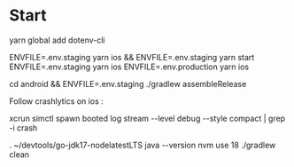 # Start

yarn global add dotenv-cli


ENVFILE=.env.staging yarn ios && ENVFILE=.env.staging yarn start
ENVFILE=.env.staging yarn ios
ENVFILE=.env.production yarn ios

cd android && ENVFILE=.env.staging ./gradlew assembleRelease


Follow crashlytics on ios :

xcrun simctl spawn booted log stream --level debug --style compact | grep -i crash

. ~/devtools/go-jdk17-nodelatestLTS
java --version
nvm use 18
./gradlew clean

